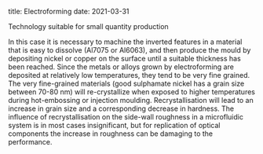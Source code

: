 title: Electroforming 
date: 2021-03-31

Technology suitable for small quantity production

In this case it is necessary to machine the inverted features in a material that is easy to dissolve (Al7075 or Al6063), and then produce the mould by depositing nickel or copper on the surface until a suitable thickness has been reached. Since the metals or alloys grown by electroforming are deposited at relatively low temperatures, they tend to be very fine grained. The very fine-grained materials (good sulphamate nickel has a grain size between 70-80 nm) will re-crystallize when exposed to higher temperatures during hot-embossing or injection moulding. Recrystallisation will lead to an increase in grain size and a corresponding decrease in hardness. The influence of recrystallisation on the side-wall roughness in a microfluidic system is in most cases insignificant, but for replication of optical components the increase in roughness can be damaging to the performance.
